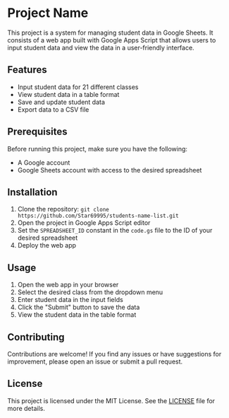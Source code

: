 # Project Name

This project is a system for managing student data in Google Sheets. It consists of a web app built with Google Apps Script that allows users to input student data and view the data in a user-friendly interface.

## Features

- Input student data for 21 different classes
- View student data in a table format
- Save and update student data
- Export data to a CSV file

## Prerequisites

Before running this project, make sure you have the following:

- A Google account
- Google Sheets account with access to the desired spreadsheet

## Installation

1. Clone the repository: `git clone https://github.com/Star69995/students-name-list.git`
2. Open the project in Google Apps Script editor
3. Set the `SPREADSHEET_ID` constant in the `code.gs` file to the ID of your desired spreadsheet
4. Deploy the web app

## Usage

1. Open the web app in your browser
2. Select the desired class from the dropdown menu
3. Enter student data in the input fields
4. Click the "Submit" button to save the data
5. View the student data in the table format

## Contributing

Contributions are welcome! If you find any issues or have suggestions for improvement, please open an issue or submit a pull request.

## License

This project is licensed under the MIT License. See the [LICENSE](LICENSE) file for more details.